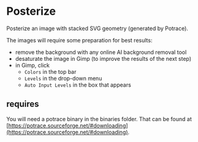 # Posterize

Posterize an image with stacked SVG geometry (generated by Potrace).

The images will require some preparation for best results:

* remove the background with any online AI background removal tool
* desaturate the image in Gimp (to improve the results of the next step)
* in Gimp, click
    * `Colors` in the top bar
    * `Levels` in the drop-down menu
    * `Auto Input Levels` in the box that appears

## requires

You will need a potrace binary in the binaries folder. That can be found at
[https://potrace.sourceforge.net/#downloading](https://potrace.sourceforge.net/#downloading).

